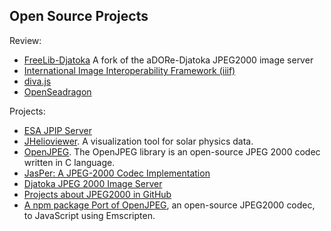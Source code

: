 ## Open Source Projects

Review:
* [FreeLib-Djatoka](http://projects.freelibrary.info/freelib-djatoka/) A fork of the aDORe-Djatoka JPEG2000 image server
* [International Image Interoperability Framework (iiif)](http://iiif.io)
* [diva.js](http://ddmal.music.mcgill.ca/diva/)
* [OpenSeadragon](http://openseadragon.github.io/)

Projects:
* [ESA JPIP Server](https://launchpad.net/esajpip)
* [JHelioviewer](https://launchpad.net/jhelioviewer). A visualization tool for solar physics data.
* [OpenJPEG](http://www.openjpeg.org). The OpenJPEG library is an open-source JPEG 2000 codec written in C language.
* [JasPer: A JPEG-2000 Codec Implementation](http://www.ece.uvic.ca/~frodo/jasper/)
* [Djatoka JPEG 2000 Image Server](http://sourceforge.net/apps/mediawiki/djatoka/index.php?title=Main_Page)
* [Projects about JPEG2000 in GitHub](https://github.com/search?q=jpeg2000)
* [A npm package Port of OpenJPEG](https://www.npmjs.org/package/openjpeg), an open-source JPEG2000 codec, to JavaScript using Emscripten.
